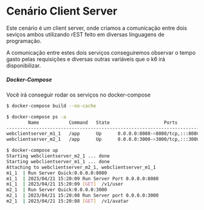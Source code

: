 # Cenário Client Server

Este cenário é um client server, onde criamos a comunicação entre dois seviços ambos utilizando rEST  feito em diversas linguagens de programação.

A comunicação entre estes dois serviços conseguiremos observar o tempo gasto pelas requisições e diversas outras variáveis que o k6 irá disponibilizar.


##### Docker-Compose

Você irá conseguir rodar os serviços no docker-compose

```bash
$ docker-compose build --no-cache
```

```bash
$ docker-compose ps -a
        Name           Command   State                    Ports                  
---------------------------------------------------------------------------------
webclientserver_m1_1   /app      Up      0.0.0.0:8080->8080/tcp,:::8080->8080/tcp
webclientserver_m2_1   /app      Up      0.0.0.0:3000->3000/tcp,:::3000->3000/tcp

$ docker-compose up
Starting webclientserver_m2_1 ... done
Starting webclientserver_m1_1 ... done
Attaching to webclientserver_m2_1, webclientserver_m1_1
m1_1  | Run Server Quick:0.0.0.0:8080
m1_1  | 2023/04/21 15:20:09 Run Server Port 0.0.0.0:8080
m1_1  | 2023/04/21 15:20:09 [GET]  /v1/user
m2_1  | Run Server Quick:0.0.0.0:3000
m2_1  | 2023/04/21 15:20:08 Run Server port 0.0.0.0:3000
m2_1  | 2023/04/21 15:20:08 [GET]  /v1/avatar

```